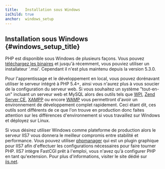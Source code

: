 ```yaml
---
title:   Installation sous Windows
isChild: true
anchor:  windows_setup
---
```


## Installation sous Windows {#windows_setup_title}

PHP est disponible sous Windows de plusieurs façons. Vous pouvez [téléchargez les binaires][php-downloads] et jusqu'à 
récemment, vous pouviez utiliser un installateur '.msi'. Cependant il n'est plus maintenu depuis la version 5.3.0.

Pour l'apprentissage et le développement en local, vous pouvez dorénavant utiliser le serveur intégré à PHP 5.4+, ainsi 
vous n'aurez plus à vous soucier de la configuration du serveur web. Si vous souhaitez un système "tout-en-un" incluant 
un serveur web et MySQL alors des outils tels que [WPI][wpi], [Zend Server CE][zsce], [XAMPP][xampp] ou encore 
 [WAMP][wamp] vous permettront d'avoir un environnement de développement complet rapidement. Ceci étant dit, ces 
outils sont différents de ce que l'on trouve en production donc faites attention sur les différences d'environnement si 
vous travaillez sur Windows et déployez sur Linux.

Si vous désirez utiliser Windows comme plateforme de production alors le serveur IIS7 vous donnera le meilleur compromis 
entre stabilité et performance. Vous pouvez utiliser [phpmanager][phpmanager] qui est un plugin graphique pour IIS7 
afin d'effectuer les configurations nécessaires pour faire tourner PHP. IIS7 intègre FastCGI prêt à l'emploi, vous 
n'avez qu'à configurer PHP en tant qu'extension. Pour plus d'informations, visiter le site dédié sur [iis.net][php-iis].

[php-downloads]: http://windows.php.net
[phpmanager]: http://phpmanager.codeplex.com/
[wpi]: http://www.microsoft.com/web/downloads/platform.aspx
[zsce]: http://www.zend.com/fr/products/server/free-edition
[xampp]: http://www.apachefriends.org/en/xampp.html
[wamp]: http://www.wampserver.com/
[php-iis]: http://php.iis.net/
